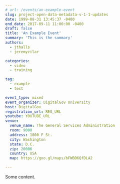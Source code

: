 ```yaml
---
# url: /events/an-example-event
slug: project-open-data-metadata-v-1-1-updates
date: 1999-08-31 13:45:37 -0400
end_date: 2017-09-11 11:00:00 -0400
draft: false
title: 'An Example Event'
summary: 'This is the summary'
authors:
  - jthalls
  - jeremyzilar

categories:
  - video
  - training

tag:
  - example
  - test

event_type: mixed
event_organizer: DigitalGov University
host: DigitalGov
registration_url: REG_URL
youtube: YOUTUBE_URL
venue:
  venue_name: The General Services Administration
  room: 9000
  address: 1800 F St.
  city: Washington
  state: D.C.
  zip: 20006
  country: USA
  map: https://goo.gl/maps/bFWBD6QfDLA2

---
```


Some content.
